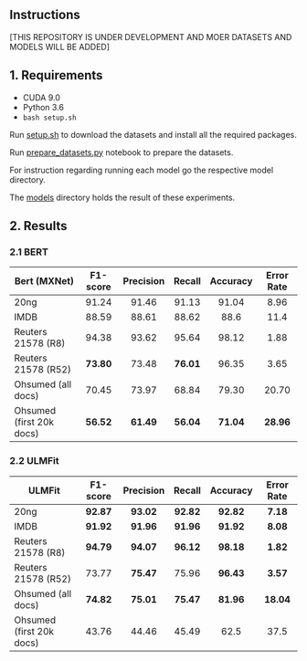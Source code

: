 ## Instructions

\[THIS REPOSITORY IS UNDER DEVELOPMENT AND MOER DATASETS AND MODELS WILL BE ADDED\]

## 1. Requirements

* CUDA 9.0
* Python 3.6
* `bash setup.sh`


Run [setup.sh](setup.sh) to download the datasets and install all the required packages.

Run [prepare_datasets.py](prepare_datasets.py) notebook to prepare the datasets.

For instruction regarding running each model go the respective model directory.

The [models](models) directory holds the result of these experiments.


## 2. Results

### 2.1 BERT

Bert (MXNet)               | F1-score | Precision | Recall  | Accuracy | Error Rate
-------------------------- | :------: | :-------: | :----:  | :------: | :--------:
20ng                       |   91.24  |   91.46   |  91.13  |   91.04  |    8.96
IMDB                       |   88.59  |   88.61   |  88.62  |   88.6   |    11.4
Reuters 21578 (R8)         |   94.38  |   93.62   |  95.64  |   98.12  |    1.88
Reuters 21578 (R52)        | **73.80**|   73.48   |**76.01**|   96.35  |    3.65
Ohsumed (all docs)         |   70.45  |   73.97   |  68.84  |   79.30  |    20.70
Ohsumed (first 20k docs)   | **56.52**| **61.49** |**56.04**| **71.04**|  **28.96**


### 2.2 ULMFit

ULMFit                     | F1-score | Precision | Recall  | Accuracy | Error Rate
-------------------------- | :------: | :-------: | :----:  | :------: | :--------:
20ng                       | **92.87**| **93.02** |**92.82**| **92.82**|  **7.18**
IMDB                       |**91.92** | **91.96** |**91.96**| **91.92**|  **8.08**
Reuters 21578 (R8)         | **94.79**| **94.07** |**96.12**| **98.18**|  **1.82**
Reuters 21578 (R52)        |   73.77  | **75.47** |  75.96  | **96.43**|  **3.57**
Ohsumed (all docs)         |**74.82** | **75.01** |**75.47**| **81.96**|  **18.04**
Ohsumed (first 20k docs)   |   43.76  |   44.46   |  45.49  |   62.5   |    37.5
